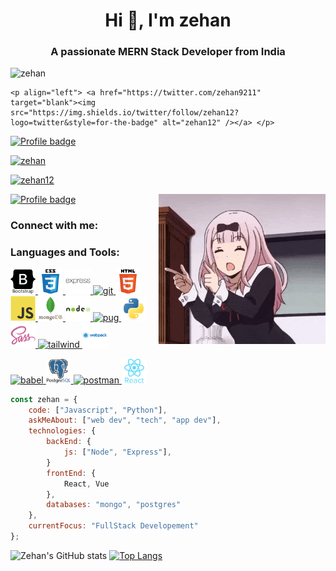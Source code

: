 
<h1 align="center">Hi 👋, I'm zehan</h1>
<h3 align="center">A passionate MERN Stack Developer from India</h3>


<p align="left"> <img src="https://komarev.com/ghpvc/?username=zehan12&label=Profile%20views&color=0e75b6&style=flat" alt="zehan" /> 
    
    <p align="left"> <a href="https://twitter.com/zehan9211" target="blank"><img src="https://img.shields.io/twitter/follow/zehan12?logo=twitter&style=for-the-badge" alt="zehan12" /></a> </p>



    
[![Profile badge](https://www.codewars.com/users/ZEHAN/badges/large)](https://www.codewars.com/users/ZEHAN)</p>



<p align="left"> <a href="https://github.com/zehan12/github-profile-trophy"><img src="https://github-profile-trophy.vercel.app/?username=zehan12" alt="zehan" /></a> </p>

<p align="left"> <a href="https://twitter.com/zehan9211" target="blank"><img src="https://img.shields.io/twitter/follow/zehan12?logo=twitter&style=for-the-badge" alt="zehan12" /></a> </p>


[![Profile badge](https://www.codewars.com/users/ZEHAN/badges/large)](https://www.codewars.com/users/ZEHAN)
<img src="chika.gif" align="right" height="240px">
<h3 align="left">Connect with me:</h3>
<p align="left">
</p>
<h3 align="left">Languages and Tools:</h3>
<p align="left"> <a href="https://getbootstrap.com" target="_blank" rel="noreferrer"> <img src="https://raw.githubusercontent.com/devicons/devicon/master/icons/bootstrap/bootstrap-plain-wordmark.svg" alt="bootstrap" width="40" height="40"/> </a> <a href="https://www.w3schools.com/css/" target="_blank" rel="noreferrer"> <img src="https://raw.githubusercontent.com/devicons/devicon/master/icons/css3/css3-original-wordmark.svg" alt="css3" width="40" height="40"/> </a> <a href="https://expressjs.com" target="_blank" rel="noreferrer"> <img src="https://raw.githubusercontent.com/devicons/devicon/master/icons/express/express-original-wordmark.svg" alt="express" width="40" height="40"/> </a> <a href="https://git-scm.com/" target="_blank" rel="noreferrer"> <img src="https://www.vectorlogo.zone/logos/git-scm/git-scm-icon.svg" alt="git" width="40" height="40"/> </a> <a href="https://www.w3.org/html/" target="_blank" rel="noreferrer"> <img src="https://raw.githubusercontent.com/devicons/devicon/master/icons/html5/html5-original-wordmark.svg" alt="html5" width="40" height="40"/> </a> <a href="https://developer.mozilla.org/en-US/docs/Web/JavaScript" target="_blank" rel="noreferrer"> <img src="https://raw.githubusercontent.com/devicons/devicon/master/icons/javascript/javascript-original.svg" alt="javascript" width="40" height="40"/> </a> <a href="https://www.mongodb.com/" target="_blank" rel="noreferrer"> <img src="https://raw.githubusercontent.com/devicons/devicon/master/icons/mongodb/mongodb-original-wordmark.svg" alt="mongodb" width="40" height="40"/> </a> <a href="https://nodejs.org" target="_blank" rel="noreferrer"> <img src="https://raw.githubusercontent.com/devicons/devicon/master/icons/nodejs/nodejs-original-wordmark.svg" alt="nodejs" width="40" height="40"/> </a> <a href="https://pugjs.org" target="_blank" rel="noreferrer"> <img src="https://cdn.worldvectorlogo.com/logos/pug.svg" alt="pug" width="40" height="40"/> </a> <a href="https://www.python.org" target="_blank" rel="noreferrer"> <img src="https://raw.githubusercontent.com/devicons/devicon/master/icons/python/python-original.svg" alt="python" width="40" height="40"/> </a> <a href="https://sass-lang.com" target="_blank" rel="noreferrer"> <img src="https://raw.githubusercontent.com/devicons/devicon/master/icons/sass/sass-original.svg" alt="sass" width="40" height="40"/> </a> <a href="https://tailwindcss.com/" target="_blank" rel="noreferrer"> <img src="https://www.vectorlogo.zone/logos/tailwindcss/tailwindcss-icon.svg" alt="tailwind" width="40" height="40"/> </a> <a href="https://webpack.js.org" target="_blank" rel="noreferrer"> <img src="https://raw.githubusercontent.com/devicons/devicon/d00d0969292a6569d45b06d3f350f463a0107b0d/icons/webpack/webpack-original-wordmark.svg" alt="webpack" width="40" height="40"/> </a> </p>
<p align="left"> <a href="https://babeljs.io/" target="_blank" rel="noreferrer"> <img src="https://www.vectorlogo.zone/logos/babeljs/babeljs-icon.svg" alt="babel" width="40" height="40"/> </a> <a href="https://www.postgresql.org" target="_blank" rel="noreferrer"> <img src="https://raw.githubusercontent.com/devicons/devicon/master/icons/postgresql/postgresql-original-wordmark.svg" alt="postgresql" width="40" height="40"/> </a> <a href="https://postman.com" target="_blank" rel="noreferrer"> <img src="https://www.vectorlogo.zone/logos/getpostman/getpostman-icon.svg" alt="postman" width="40" height="40"/> </a> <a href="https://reactjs.org/" target="_blank" rel="noreferrer"> <img src="https://raw.githubusercontent.com/devicons/devicon/master/icons/react/react-original-wordmark.svg" alt="react" width="40" height="40"/> </a> </p>

```javascript
const zehan = {
    code: ["Javascript", "Python"],
    askMeAbout: ["web dev", "tech", "app dev"],
    technologies: {
        backEnd: {
            js: ["Node", "Express"],
        }
        frontEnd: {
            React, Vue
        },
        databases: "mongo", "postgres"
    },
    currentFocus: "FullStack Developement"
};
```

![Zehan's GitHub stats](https://github-readme-stats.vercel.app/api?username=zehan12&theme=aura&show_icons=true)
[![Top Langs](https://github-readme-stats.vercel.app/api/top-langs/?username=zehan12&layout=compact)](https://github.com/zehan12/github-readme-stats)


